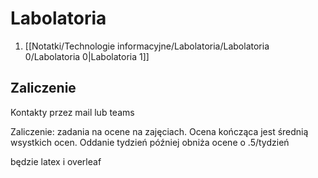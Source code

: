 # Labolatoria
1. [[Notatki/Technologie informacyjne/Labolatoria/Labolatoria 0/Labolatoria 0|Labolatoria 1]]


## Zaliczenie
Kontakty przez mail lub teams

Zaliczenie:
zadania na ocene na zajęciach. Ocena kończąca jest średnią wsystkich ocen. Oddanie tydzień później obniża ocene o .5/tydzień

będzie latex i overleaf